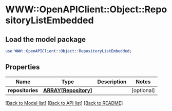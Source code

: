 # WWW::OpenAPIClient::Object::RepositoryListEmbedded

## Load the model package
```perl
use WWW::OpenAPIClient::Object::RepositoryListEmbedded;
```

## Properties
Name | Type | Description | Notes
------------ | ------------- | ------------- | -------------
**repositories** | [**ARRAY[Repository]**](Repository.md) |  | [optional] 

[[Back to Model list]](../README.md#documentation-for-models) [[Back to API list]](../README.md#documentation-for-api-endpoints) [[Back to README]](../README.md)


